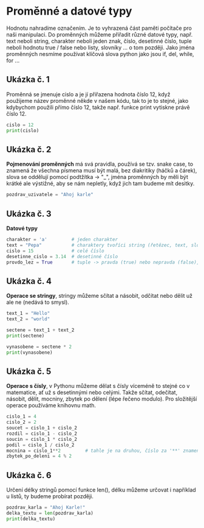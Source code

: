 # Proměnné a datové typy
Hodnotu nahradíme označením. Je to vyhrazená část paměti počítače
pro naši manipulaci. Do proměnných můžeme přiřadit různé datové typy,
např. text neboli string, charakter neboli jeden znak, číslo, desetinné číslo,
tuple neboli hodnotu true / false nebo listy, slovníky ... o tom později.
Jako jména proměnných nesmíme používat klíčová slova python jako jsou if, del,
while, for ...

## Ukázka č. 1
Proměnná se jmenuje cislo a je jí přiřazena hodnota číslo 12, když použijeme název
proměnné někde v našem kódu, tak to je to stejné, jako kdybychom použili přímo číslo 12,
takže např. funkce print vytiskne právě číslo 12.
```python
cislo = 12  
print(cislo)
```

## Ukázka č. 2
**Pojmenování proměnných** má svá pravidla, používá se tzv. snake case, to znamená že všechna 
písmena musí být malá, bez diakritiky (háčků a čárek), slova se oddělují pomocí podtžítka -> "_", 
jména proměnných by měli být krátké ale výstižné, aby se nám nepletly, když jich tam budeme mít desitky.
```python
pozdrav_uzivatele = "Ahoj karle"
```

## Ukázka č. 3
**Datové typy**
```python
charakter = 'a'         # jeden charakter
text = "Pepa"           # charaktery tvoříci string (řetězec, text, slovo)
cislo = 15              # celé číslo
desetinne_cislo = 3.14  # desetinné číslo
provdo_lez = True       # tuple -> pravda (true) nebo nepravda (false), mužeme jen změnit na opačnou hodnotu
```

## Ukázka č. 4
**Operace se stringy**, stringy můžeme sčítat a násobit, odčítat nebo dělit už ale ne (nedává to smysl).
```python
text_1 = "Hello"
text_2 = "world"

sectene = text_1 + text_2
print(sectene)

vynasobene = sectene * 2 
print(vynasobene)
```

## Ukázka č. 5
**Operace s čísly**, v Pythonu můžeme dělat s čísly víceméně to stejné co v matematice, ať už s desetinnými nebo 
celými. Takže sčítat, odečítat, násobit, dělit, mocniny, zbytek po dělení (lépe řečeno modulo). Pro složitější
operace používáme knihovnu math.
```python
cislo_1 = 4
cislo_2 = 2
soucet = cislo_1 + cislo_2  
rozdil = cislo_1 - cislo_2  
soucin = cislo_1 * cislo_2  
podil = cislo_1 / cislo_2   
mocnina = cislo_1**2         # tahle je na druhou, číslo za '**' znamená na kolikátou
zbytek_po_deleni = 4 % 2    
```
## Ukázka č. 6
Určení délky stringů pomocí funkce len(), délku můžeme určovat i například u listů, ty budeme probírat později.
```python
pozdrav_karla = "Ahoj Karle!"
delka_textu = len(pozdrav_karla)
print(delka_textu)
```

